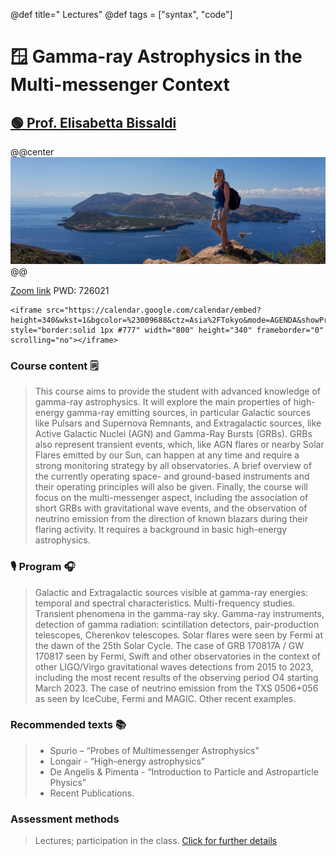 
@def title=" Lectures"
@def tags = ["syntax", "code"]

# 🪟️ Gamma-ray Astrophysics in the Multi-messenger Context
## [🟢 Prof. Elisabetta Bissaldi](http://web2.ba.infn.it/~bissaldi//)
@@center ![](/assets/Bissaldi.jpg )  @@ 

[Zoom link](https://us02web.zoom.us/j/83555657710)   PWD: 726021


~~~
<iframe src="https://calendar.google.com/calendar/embed?height=340&wkst=1&bgcolor=%23009688&ctz=Asia%2FTokyo&mode=AGENDA&showPrint=0&showCalendars=0&showTz=1&src=YmRlc2ltb25lQHVuaXNhLml0&color=%233F51B5" style="border:solid 1px #777" width="800" height="340" frameborder="0" scrolling="no"></iframe>
~~~
### Course content 🗒️

> This course aims to provide the student with advanced knowledge of gamma-ray astrophysics. It will explore the main properties of high-energy gamma-ray emitting sources, in particular Galactic sources like Pulsars and Supernova Remnants, and Extragalactic sources, like Active Galactic Nuclei (AGN) and Gamma-Ray Bursts (GRBs). GRBs also represent transient events, which, like AGN flares or nearby Solar Flares emitted by our Sun, can happen at any time and require a strong monitoring strategy by all observatories. A brief overview of the currently operating space- and ground-based instruments and their operating principles will also be given. Finally, the course will focus on the multi-messenger aspect, including the association of short GRBs with gravitational wave events, and the observation of neutrino emission from the direction of known blazars during their flaring activity. It requires a background in basic high-energy astrophysics.

### 🎙️ Program 🎧️

> Galactic and Extragalactic sources visible at gamma-ray energies: temporal and spectral characteristics. Multi-frequency studies. Transient phenomena in the gamma-ray sky. Gamma-ray instruments, detection of gamma radiation: scintillation detectors, pair-production telescopes, Cherenkov telescopes. Solar flares were seen by Fermi at the dawn of the 25th Solar Cycle. The case of GRB 170817A / GW 170817 seen by Fermi, Swift and other observatories in the context of other LIGO/Virgo gravitational waves detections from 2015 to 2023, including the most recent results of the observing period O4 starting March 2023. The case of neutrino emission from the TXS 0506+056 as seen by IceCube, Fermi and MAGIC. Other recent examples.

### Recommended texts 📚️
>- Spurio – “Probes of Multimessenger Astrophysics”
>- Longair - “High-energy astrophysics”
>- De Angelis & Pimenta - “Introduction to Particle and Astroparticle Physics”
>- Recent Publications.

### Assessment methods

> Lectures; participation in the class.
> [Click for further details](https://drive.google.com/drive/folders/1Fn-wdRY7YgJsJGpJqLk49VK-pXaYHQp_)



